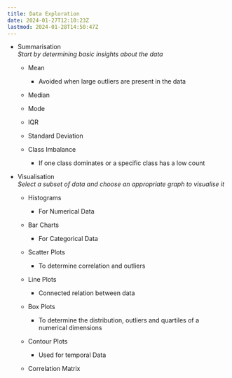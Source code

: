 ```yaml
---
title: Data Exploration
date: 2024-01-27T12:10:23Z
lastmod: 2024-01-28T14:50:47Z
---
```


* Summarisation\
  *Start by determining basic insights about the data*

  * Mean

    * Avoided when large outliers are present in the data
  * Median
  * Mode
  * IQR
  * Standard Deviation
  * Class Imbalance

    * If one class dominates or a specific class has a low count
* Visualisation\
  *Select a subset of data and choose an appropriate graph to visualise it*

  * Histograms

    * For Numerical Data
  * Bar Charts

    * For Categorical Data
  * Scatter Plots

    * To determine correlation and outliers
  * Line Plots

    * Connected relation between data
  * Box Plots

    * To determine the distribution, outliers and quartiles of a numerical dimensions
  * Contour Plots

    * Used for temporal Data
  * Correlation Matrix
